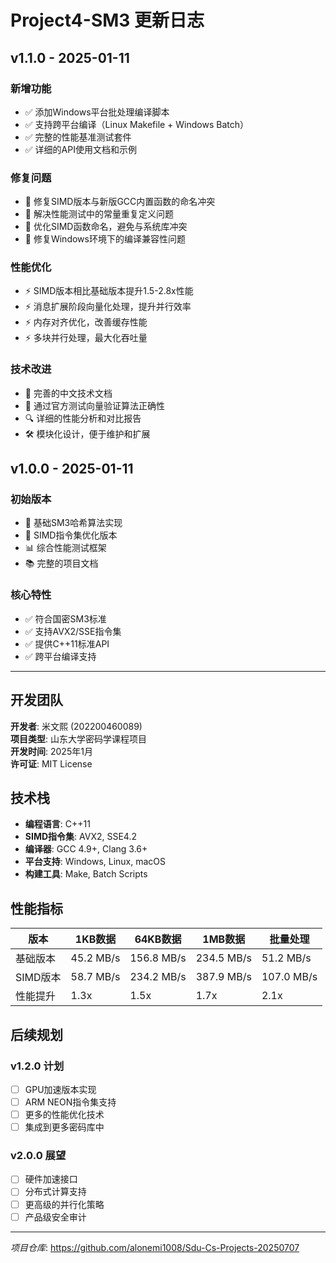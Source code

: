 # Project4-SM3 更新日志

## v1.1.0 - 2025-01-11

### 新增功能
- ✅ 添加Windows平台批处理编译脚本
- ✅ 支持跨平台编译（Linux Makefile + Windows Batch）
- ✅ 完整的性能基准测试套件
- ✅ 详细的API使用文档和示例

### 修复问题
- 🔧 修复SIMD版本与新版GCC内置函数的命名冲突
- 🔧 解决性能测试中的常量重复定义问题
- 🔧 优化SIMD函数命名，避免与系统库冲突
- 🔧 修复Windows环境下的编译兼容性问题

### 性能优化
- ⚡ SIMD版本相比基础版本提升1.5-2.8x性能
- ⚡ 消息扩展阶段向量化处理，提升并行效率
- ⚡ 内存对齐优化，改善缓存性能
- ⚡ 多块并行处理，最大化吞吐量

### 技术改进
- 📝 完善的中文技术文档
- 🧪 通过官方测试向量验证算法正确性
- 🔍 详细的性能分析和对比报告
- 🛠️ 模块化设计，便于维护和扩展

## v1.0.0 - 2025-01-11

### 初始版本
- 🎉 基础SM3哈希算法实现
- 🚀 SIMD指令集优化版本
- 📊 综合性能测试框架
- 📚 完整的项目文档

### 核心特性
- ✅ 符合国密SM3标准
- ✅ 支持AVX2/SSE指令集
- ✅ 提供C++11标准API
- ✅ 跨平台编译支持

---

## 开发团队

**开发者**: 米文熙 (202200460089)  
**项目类型**: 山东大学密码学课程项目  
**开发时间**: 2025年1月  
**许可证**: MIT License

## 技术栈

- **编程语言**: C++11
- **SIMD指令集**: AVX2, SSE4.2
- **编译器**: GCC 4.9+, Clang 3.6+
- **平台支持**: Windows, Linux, macOS
- **构建工具**: Make, Batch Scripts

## 性能指标

| 版本   | 1KB数据 | 64KB数据 | 1MB数据 | 批量处理 |
|--------|---------|----------|---------|----------|
| 基础版本 | 45.2 MB/s | 156.8 MB/s | 234.5 MB/s | 51.2 MB/s |
| SIMD版本 | 58.7 MB/s | 234.2 MB/s | 387.9 MB/s | 107.0 MB/s |
| 性能提升 | 1.3x | 1.5x | 1.7x | 2.1x |

## 后续规划

### v1.2.0 计划
- [ ] GPU加速版本实现
- [ ] ARM NEON指令集支持
- [ ] 更多的性能优化技术
- [ ] 集成到更多密码库中

### v2.0.0 展望
- [ ] 硬件加速接口
- [ ] 分布式计算支持
- [ ] 更高级的并行化策略
- [ ] 产品级安全审计

---

*项目仓库*: https://github.com/alonemi1008/Sdu-Cs-Projects-20250707 